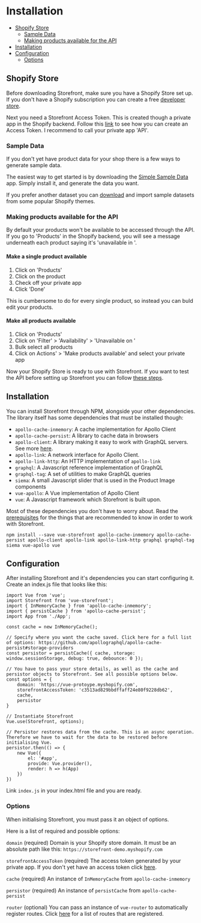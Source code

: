 # Installation
- [Shopify Store](#shopify-store)
    - [Sample Data](#sample-data)
    - [Making products available for the API](#available-for-api)
- [Installation](#installation)
- [Configuration](#configuration)
    - [Options](#options)

<a name="shopify-store"></a>
## Shopify Store
Before downloading Storefront, make sure you have a Shopify Store set up. If you don't have a Shopify subscription you can create a free [developer store](/docs/{{version}}/shopify#developer-account).

Next you need a Storefront Access Token. This is created though a private app in the Shopify backend. Follow this [link](https://help.shopify.com/api/storefront-api/getting-started#authentication) to see how you can create an Access Token. I recommend to call your private app 'API'.

<a name="sample-data"></a>
### Sample Data
If you don't yet have product data for your shop there is a few ways to generate sample data. 

The easiest way to get started is by downloading the [Simple Sample Data](https://apps.shopify.com/simple-sample-data) app. Simply install it, and generate the data you want.

If you prefer another dataset you can [download](https://www.shopify.com/partners/blog/93467590-design-your-store-faster-with-product-csvs-and-images) and import sample datasets from some popular Shopify themes. 

<a name="available-for-api"></a>
### Making products available for the API
By default your products won't be available to be accessed through the API. If you go to 'Products' in the Shopify backend, you will see a message underneath each product saying it's 'unavailable in <private app>'.

#### Make a single product available
1. Click on 'Products'
2. Click on the product
3. Check off your private app
4. Click 'Done'

This is cumbersome to do for every single product, so instead you can buld edit your products.

#### Make all products available
1. Click on 'Products'
2. Click on 'Filter' > 'Availability' > 'Unavailable on <private app>'
3. Bulk select all products
4. Click on Actions' > 'Make products available' and select your private app

Now your Shopify Store is ready to use with Storefront. 
If you want to test the API before setting up Storefront you can follow [these steps](https://help.shopify.com/api/storefront-api/getting-started#accessing-the-storefront-api-graphql-endpoint).

<a name="installation"></a>
## Installation
You can install Storefront through NPM, alongside your other dependencies. The library itself has some dependencies that must be installed though:

- ```apollo-cache-inmemory```: A cache implementation for Apollo Client
- ```apollo-cache-persist```: A library to cache data in browsers
- ```apollo-client```: A library making it easy to work with GraphQL servers. See more [here](/docs/{{version}}/apollo).
- ```apollo-link```: A network interface for Apollo Client.
- ```apollo-link-http```: An HTTP implementation of ```apollo-link```
- ```graphql```: A Javascript reference implementation of GraphQL
- ```graphql-tag```: A set of utilities to make GraphQL queries
- ```siema```: A small Javascript slider that is used in the Product Image components
- ```vue-apollo```: A Vue implementation of Apollo Client
- ```vue```: A Javascript framework which Storefront is built upon.

Most of these dependencies you don't have to worry about. Read the [prerequisites](/docs/{{version}}/vue) for the things that are recommended to know in order to work with Storefront.

```
npm install --save vue-storefront apollo-cache-inmemory apollo-cache-persist apollo-client apollo-link apollo-link-http graphql graphql-tag siema vue-apollo vue
```

<a name="configuration"></a>
## Configuration
After installing Storefront and it's dependencies you can start configuring it. Create an index.js file that looks like this:

```
import Vue from 'vue';
import Storefront from 'vue-storefront';
import { InMemoryCache } from 'apollo-cache-inmemory';
import { persistCache } from 'apollo-cache-persist';
import App from './App';

const cache = new InMemoryCache();

// Specify where you want the cache saved. Click here for a full list of options: https://github.com/apollographql/apollo-cache-persist#storage-providers
const persistor = persistCache({ cache, storage: window.sessionStorage, debug: true, debounce: 0 });

// You have to pass your store details, as well as the cache and persistor objects to Storefront. See all possible options below.
const options = {
    domain: 'https://vue-protoype.myshopify.com',
    storefrontAccessToken: 'c3513ad829bbdffaff24e80f9228db62',
    cache,
    persistor
}

// Instantiate Storefront
Vue.use(Storefront, options);

// Persistor restores data from the cache. This is an async operation. Therefore we have to wait for the data to be restored before initialising Vue.
persistor.then(() => {
    new Vue({
        el: '#app',
        provide: Vue.provider(),
        render: h => h(App)
    })
})
```
Link ```index.js``` in your index.html file and you are ready.

<a name="option"></a>
### Options
When initialising Storefront, you must pass it an object of options.

Here is a list of required and possible options:

```domain``` (required)
Domain is your Shopify store domain. It must be an absolute path like this: ```https://storefront-demo.myshopify.com```

```storefrontAccessToken``` (required)
The access token generated by your private app. If you don't yet have an access token click [here](#shopify-store).

```cache``` (required)
An instance of ```InMemoryCache``` from ```apollo-cache-inmemory```

```persistor``` (required)
An instance of ```persistCache``` from ```apollo-cache-persist```

```router``` (optional)
You can pass an instance of ```vue-router``` to automatically register routes. Click [here](/docs/{{version}}/views) for a list of routes that are registered.
